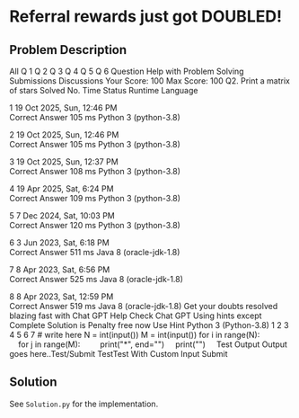 # Referral rewards just got DOUBLED!

## Problem Description

All
Q 1
Q 2
Q 3
Q 4
Q 5
Q 6
Question
Help with Problem Solving
Submissions
Discussions
Your Score: 100
Max Score:
100
Q2. Print a matrix of stars
Solved
No.	Time	Status	Runtime	Language

1
	19 Oct 2025, Sun, 12:46 PM	
Correct Answer
	105 ms	Python 3 (python-3.8)

2
	19 Oct 2025, Sun, 12:46 PM	
Correct Answer
	105 ms	Python 3 (python-3.8)

3
	19 Oct 2025, Sun, 12:37 PM	
Correct Answer
	108 ms	Python 3 (python-3.8)

4
	19 Apr 2025, Sat, 6:24 PM	
Correct Answer
	109 ms	Python 3 (python-3.8)

5
	7 Dec 2024, Sat, 10:03 PM	
Correct Answer
	120 ms	Python 3 (python-3.8)

6
	3 Jun 2023, Sat, 6:18 PM	
Correct Answer
	511 ms	Java 8 (oracle-jdk-1.8)

7
	8 Apr 2023, Sat, 6:56 PM	
Correct Answer
	525 ms	Java 8 (oracle-jdk-1.8)

8
	8 Apr 2023, Sat, 12:59 PM	
Correct Answer
	519 ms	Java 8 (oracle-jdk-1.8)
Get your doubts resolved blazing fast with Chat GPT Help
Check Chat GPT
Using hints except Complete Solution is Penalty free now
Use Hint
Python 3 (Python-3.8)
1
2
3
4
5
6
7
# write here
N = int(input())
M = int(input())
for i in range(N):
    for j in range(M):
        print("*", end="")
    print("")    
Test Output
Output goes here..Test/Submit
TestTest With Custom Input
Submit

## Solution

See `Solution.py` for the implementation.